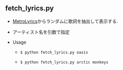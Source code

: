 ## fetch_lyrics.py

* [MetroLyrics](http://www.metrolyrics.com/)からランダムに歌詞を抽出して表示する.

* アーティスト名を引数で指定

* Usage

    * `$ python fetch_lyrics.py oasis`

    * `$ python fetch_lyrics.py arctic monkeys`
